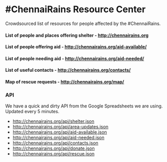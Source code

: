 # #ChennaiRains Resource Center
Crowdsourced list of resources for people affected by the #ChennaiRains.


#### List of people and places offering shelter - http://chennairains.org

#### List of people offering aid - http://chennairains.org/aid-available/

#### List of people needing aid - http://chennairains.org/aid-needed/

#### List of useful contacts - http://chennairains.org/contacts/

#### Map of rescue requests - http://chennairains.org/map/


### API

We have a quick and dirty API from the Google Spreadsheets we are using. Updated every 5 minutes.

 - http://chennairains.org/api/shelter.json
 - http://chennairains.org/api/area-updates.json
 - http://chennairains.org/api/aid-available.json
 - http://chennairains.org/api/aid-needed.json
 - http://chennairains.org/api/contacts.json
 - http://chennairains.org/api/donate.json
 - http://chennairains.org/api/rescue.json

